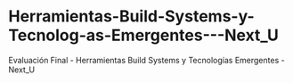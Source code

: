 # Herramientas-Build-Systems-y-Tecnolog-as-Emergentes---Next_U
Evaluación Final - Herramientas Build Systems y Tecnologías Emergentes - Next_U
